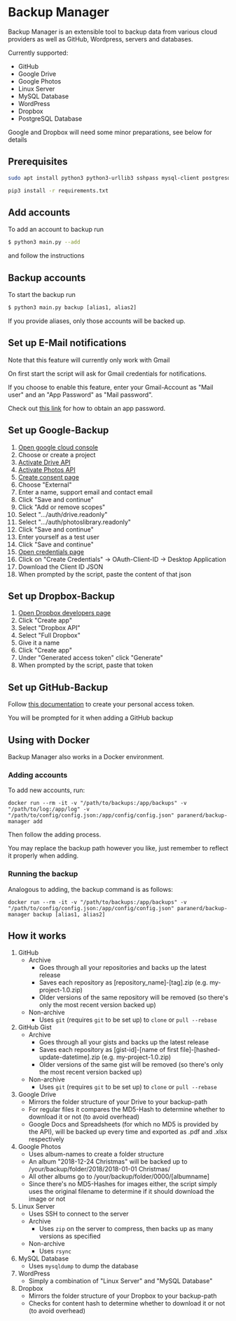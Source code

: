# Backup Manager

Backup Manager is an extensible tool to backup data from various cloud providers as well as GitHub, Wordpress, servers and databases.

Currently supported:
- GitHub
- Google Drive
- Google Photos
- Linux Server
- MySQL Database
- WordPress
- Dropbox
- PostgreSQL Database

Google and Dropbox will need some minor preparations, see below for details

## Prerequisites
```sh
sudo apt install python3 python3-urllib3 sshpass mysql-client postgresql-client git
```

```sh
pip3 install -r requirements.txt
```

## Add accounts
To add an account to backup run
```sh
$ python3 main.py --add
```

and follow the instructions

## Backup accounts
To start the backup run
```sh
$ python3 main.py backup [alias1, alias2]
```

If you provide aliases, only those accounts will be backed up.

## Set up E-Mail notifications
Note that this feature will currently only work with Gmail

On first start the script will ask for Gmail credentials for notifications.

If you choose to enable this feature, enter your Gmail-Account as "Mail user" and an "App Password" as "Mail password".

Check out [this link](https://support.google.com/accounts/answer/185833) for how to obtain an app password.

## Set up Google-Backup
1. [Open google cloud console](https://console.developers.google.com/)
1. Choose or create a project
1. [Activate Drive API](https://console.developers.google.com/apis/library/drive.googleapis.com)
1. [Activate Photos API](https://console.developers.google.com/apis/library/photoslibrary.googleapis.com)
1. [Create consent page](https://console.developers.google.com/apis/credentials/consent)
1. Choose "External"
1. Enter a name, support email and contact email
1. Click "Save and continue"
1. Click "Add or remove scopes"
1. Select ".../auth/drive.readonly"
1. Select ".../auth/photoslibrary.readonly"
1. Click "Save and continue"
1. Enter yourself as a test user
1. Click "Save and continue"
1. [Open credentials page](https://console.developers.google.com/apis/credentials)
1. Click on "Create Credentials" -> OAuth-Client-ID -> Desktop Application
1. Download the Client ID JSON
1. When prompted by the script, paste the content of that json

## Set up Dropbox-Backup
1. [Open Dropbox developers page](https://www.dropbox.com/developers/apps)
1. Click "Create app"
1. Select "Dropbox API"
1. Select "Full Dropbox"
1. Give it a name
1. Click "Create app"
1. Under "Generated access token" click "Generate"
1. When prompted by the script, paste that token

## Set up GitHub-Backup
Follow [this documentation](https://docs.github.com/en/free-pro-team@latest/github/authenticating-to-github/creating-a-personal-access-token#creating-a-token) to create your personal access token.

You will be prompted for it when adding a GitHub backup

## Using with Docker
Backup Manager also works in a Docker environment.

### Adding accounts
To add new accounts, run:

```
docker run --rm -it -v "/path/to/backups:/app/backups" -v "/path/to/log:/app/log" -v "/path/to/config/config.json:/app/config/config.json" paranerd/backup-manager add
```

Then follow the adding process.

You may replace the backup path however you like, just remember to reflect it properly when adding.

### Running the backup
Analogous to adding, the backup command is as follows:
```
docker run --rm -it -v "/path/to/backups:/app/backups" -v "/path/to/config/config.json:/app/config/config.json" paranerd/backup-manager backup [alias1, alias2]
```

## How it works
1. GitHub
    - Archive
        - Goes through all your repositories and backs up the latest release
        - Saves each repository as [repository_name]-[tag].zip (e.g. my-project-1.0.zip)
        - Older versions of the same repository will be removed (so there's only the most recent version backed up)
    - Non-archive
        - Uses `git` (requires `git` to be set up) to `clone` or `pull --rebase`
2. GitHub Gist
    - Archive
        - Goes through all your gists and backs up the latest release
        - Saves each repository as [gist-id]-[name of first file]-[hashed-update-datetime].zip (e.g. my-project-1.0.zip)
        - Older versions of the same gist will be removed (so there's only the most recent version backed up)
    - Non-archive
        - Uses `git` (requires `git` to be set up) to `clone` or `pull --rebase`
2. Google Drive
    - Mirrors the folder structure of your Drive to your backup-path
    - For regular files it compares the MD5-Hash to determine whether to download it or not (to avoid overhead)
    - Google Docs and Spreadsheets (for which no MD5 is provided by the API), will be backed up every time and exported as .pdf and .xlsx respectively
3. Google Photos
    - Uses album-names to create a folder structure
    - An album "2018-12-24 Christmas" will be backed up to /your/backup/folder/2018/2018-01-01 Christmas/
    - All other albums go to /your/backup/folder/0000/[albumname]
    - Since there's no MD5-Hashes for images either, the script simply uses the original filename to determine if it should download the image or not
4. Linux Server
    - Uses SSH to connect to the server
    - Archive
        - Uses `zip` on the server to compress, then backs up as many versions as specified
    - Non-archive
        - Uses `rsync`
5. MySQL Database
    - Uses `mysqldump` to dump the database
6. WordPress
    - Simply a combination of "Linux Server" and "MySQL Database"
7. Dropbox
    - Mirrors the folder structure of your Dropbox to your backup-path
	- Checks for content hash to determine whether to download it or not (to avoid overhead)
